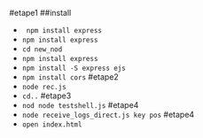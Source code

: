#etape1
##install
 - ` npm install express`
 - `npm install express`
 - `cd new_nod`
 - `npm install express`
 - `npm install -S express ejs`
 - `npm install cors`
#etape2
 - `node rec.js`
 - `cd..`
#etape3
 - `nod node testshell.js`
#etape4
 - `node receive_logs_direct.js key pos`
 #etape4
  - `open index.html`
